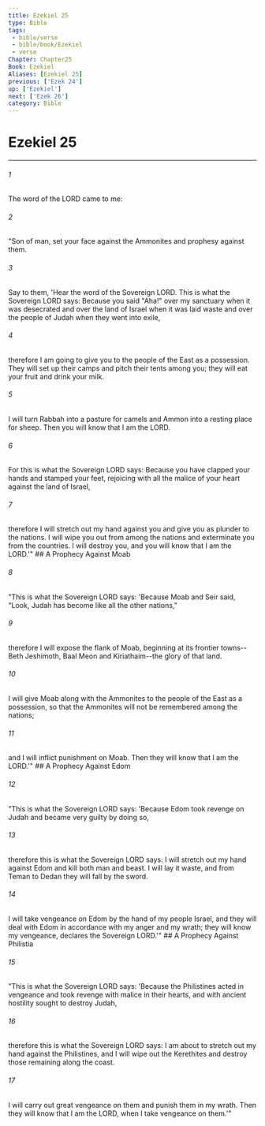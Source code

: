 ```yaml
---
title: Ezekiel 25
type: Bible
tags:
 - bible/verse
 - bible/book/Ezekiel
 - verse
Chapter: Chapter25
Book: Ezekiel
Aliases: [Ezekiel 25]
previous: ['Ezek 24']
up: ['Ezekiel']
next: ['Ezek 26']
category: Bible
---
```

# Ezekiel 25

***


###### 1 
The word of the LORD came to me: 

###### 2 
"Son of man, set your face against the Ammonites and prophesy against them. 

###### 3 
Say to them, 'Hear the word of the Sovereign LORD. This is what the Sovereign LORD says: Because you said "Aha!" over my sanctuary when it was desecrated and over the land of Israel when it was laid waste and over the people of Judah when they went into exile, 

###### 4 
therefore I am going to give you to the people of the East as a possession. They will set up their camps and pitch their tents among you; they will eat your fruit and drink your milk. 

###### 5 
I will turn Rabbah into a pasture for camels and Ammon into a resting place for sheep. Then you will know that I am the LORD. 

###### 6 
For this is what the Sovereign LORD says: Because you have clapped your hands and stamped your feet, rejoicing with all the malice of your heart against the land of Israel, 

###### 7 
therefore I will stretch out my hand against you and give you as plunder to the nations. I will wipe you out from among the nations and exterminate you from the countries. I will destroy you, and you will know that I am the LORD.'" ## A Prophecy Against Moab 

###### 8 
"This is what the Sovereign LORD says: 'Because Moab and Seir said, "Look, Judah has become like all the other nations," 

###### 9 
therefore I will expose the flank of Moab, beginning at its frontier towns--Beth Jeshimoth, Baal Meon and Kiriathaim--the glory of that land. 

###### 10 
I will give Moab along with the Ammonites to the people of the East as a possession, so that the Ammonites will not be remembered among the nations; 

###### 11 
and I will inflict punishment on Moab. Then they will know that I am the LORD.'" ## A Prophecy Against Edom 

###### 12 
"This is what the Sovereign LORD says: 'Because Edom took revenge on Judah and became very guilty by doing so, 

###### 13 
therefore this is what the Sovereign LORD says: I will stretch out my hand against Edom and kill both man and beast. I will lay it waste, and from Teman to Dedan they will fall by the sword. 

###### 14 
I will take vengeance on Edom by the hand of my people Israel, and they will deal with Edom in accordance with my anger and my wrath; they will know my vengeance, declares the Sovereign LORD.'" ## A Prophecy Against Philistia 

###### 15 
"This is what the Sovereign LORD says: 'Because the Philistines acted in vengeance and took revenge with malice in their hearts, and with ancient hostility sought to destroy Judah, 

###### 16 
therefore this is what the Sovereign LORD says: I am about to stretch out my hand against the Philistines, and I will wipe out the Kerethites and destroy those remaining along the coast. 

###### 17 
I will carry out great vengeance on them and punish them in my wrath. Then they will know that I am the LORD, when I take vengeance on them.'" 
